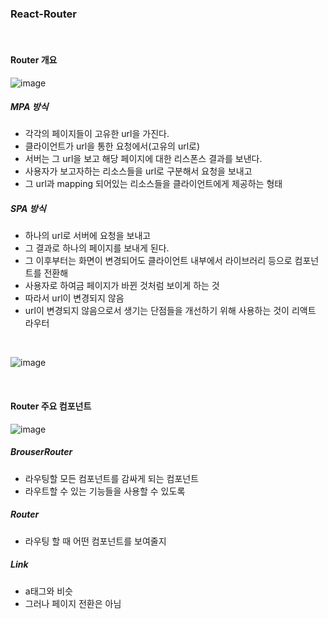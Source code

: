 ### React-Router

<br>

#### Router 개요

![image](https://user-images.githubusercontent.com/77482972/153336370-420f5761-cd45-4ab6-b79f-3466e50d7867.png)

##### MPA 방식
- 각각의 페이지들이 고유한 url을 가진다.
- 클라이언트가 url을 통한 요청에서(고유의 url로)
- 서버는 그 url을 보고 해당 페이지에 대한 리스폰스 결과를 보낸다.
- 사용자가 보고자하는 리소스들을 url로 구분해서 요청을 보내고
- 그 url과 mapping 되어있는 리소스들을 클라이언트에게 제공하는 형태

##### SPA 방식
- 하나의 url로 서버에 요청을 보내고
- 그 결과로 하나의 페이지를 보내게 된다.
- 그 이후부터는 화면이 변경되어도 클라이언트 내부에서 라이브러리 등으로 컴포넌트를 전환해
- 사용자로 하여금 페이지가 바뀐 것처럼 보이게 하는 것
- 따라서 url이 변경되지 않음
- url이 변경되지 않음으로서 생기는 단점들을 개선하기 위해 사용하는 것이 리액트 라우터

<br>

![image](https://user-images.githubusercontent.com/77482972/153337037-6e2d7ca4-77b8-46c9-93dc-31ecb2e5cd59.png)

<br>

#### Router 주요 컴포넌트

![image](https://user-images.githubusercontent.com/77482972/153337143-fd5bfc0e-832a-4bc5-abbe-ab492e80ab6a.png)

##### BrouserRouter
- 라우팅할 모든 컴포넌트를 감싸게 되는 컴포넌트
- 라우트할 수 있는 기능들을 사용할 수 있도록

##### Router
- 라우팅 할 때 어떤 컴포넌트를 보여줄지

##### Link
- a태그와 비슷
- 그러나 페이지 전환은 아님